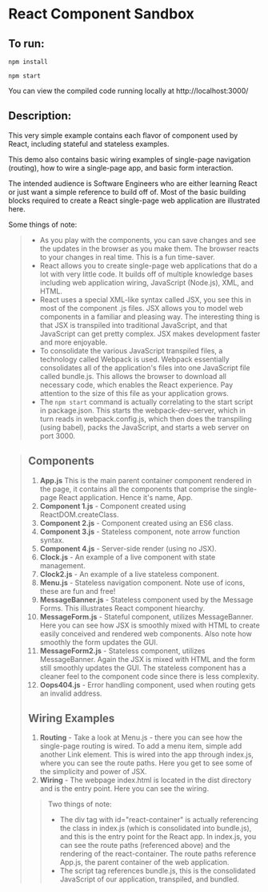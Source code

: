 # React Component Sandbox

## To run:
`npm install`

`npm start`

You can view the compiled code running locally at http://localhost:3000/

## Description:
This very simple example contains each flavor of component used by React, including stateful and stateless examples. 

This demo also contains basic wiring examples of single-page navigation (routing), how to wire a single-page app, and basic form interaction.

The intended audience is Software Engineers who are either learning React or just want a simple reference to build off of. Most of the basic building blocks required to create a React single-page web application are illustrated here.

Some things of note:
>* As you play with the components, you can save changes and see the updates in the browser as you make them. The browser reacts to your changes in real time. This is a fun time-saver.
>* React allows you to create single-page web applications that do a lot with very little code. It builds off of multiple knowledge bases including web application wiring, JavaScript (Node.js), XML, and HTML.
>* React uses a special XML-like syntax called JSX, you see this in most of the component .js files. JSX allows you to model web components in a familiar and pleasing way. The interesting thing is that JSX is transpiled into traditional JavaScript, and that JavaScript can get pretty complex. JSX makes development faster and more enjoyable.
>* To consolidate the various JavaScript transpiled files, a technology called Webpack is used. Webpack essentially consolidates all of the application's files into one JavaScript file called bundle.js. This allows the browser to download all necessary code, which enables the React experience. Pay attention to the size of this file as your application grows.
>* The `npm start` command is actually correlating to the start script in package.json. This starts the webpack-dev-server, which in turn reads in webpack.config.js, which then does the transpiling (using babel), packs the JavaScript, and starts a web server on port 3000. 

>## Components
>1. **App.js** This is the main parent container component rendered in the page, it contains all the components that comprise the single-page React application. Hence it's name, App.
>2. **Component 1.js** - Component created using ReactDOM.createClass.
>3. **Component 2.js** - Component created using an ES6 class.
>4. **Component 3.js** - Stateless component, note arrow function syntax.
>5. **Component 4.js** - Server-side render (using no JSX).
>6. **Clock.js** - An example of a live component with state management.
>7. **Clock2.js** - An example of a live stateless component.
>8. **Menu.js** - Stateless navigation component. Note use of icons, these are fun and free!
>9. **MessageBanner.js** - Stateless component used by the Message Forms. This illustrates React component hiearchy.
>10. **MessageForm.js** - Stateful component, utilizes MessageBanner. Here you can see how JSX is smoothly mixed with HTML to create easily conceived and rendered web components. Also note how smoothly the form updates the GUI.
>11. **MessageForm2.js** - Stateless component, utilizes MessageBanner. Again the JSX is mixed with HTML and the form still smoothly updates the GUI. The stateless component has a cleaner feel to the component code since there is less complexity.
>12. **Oops404.js** - Error handling component, used when routing gets an invalid address.
>## Wiring Examples
>1. **Routing** - Take a look at Menu.js - there you can see how the single-page routing is wired. To add a menu item, simple add another Link element. This is wired into the app through index.js, where you can see the route paths. Here you get to see some of the simplicity and power of JSX.
>2. **Wiring** - The webpage index.html is located in the dist directory and is the entry point. Here you can see the wiring. 
>>Two things of note:
>>* The div tag with id="react-container" is actually referencing the class in index.js (which is consolidated into bundle.js), and this is the entry point for the React app. In index.js, you can see the route paths (referenced above) and the rendering of the react-container. The route paths reference App.js, the parent container of the web application.
>>* The script tag references bundle.js, this is the consolidated JavaScript of our application, transpiled, and bundled.